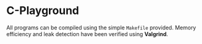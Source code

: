 # C-Playground

All programs can be compiled using the simple `Makefile` provided. Memory efficiency and leak detection have been verified using **Valgrind**.
